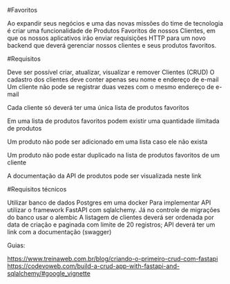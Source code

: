 #Favoritos

Ao expandir seus negócios e uma das novas missões do time de 
tecnologia é criar uma funcionalidade de Produtos Favoritos de nossos Clientes, em 
que os nossos aplicativos irão enviar requisições HTTP para um novo backend que 
deverá gerenciar nossos clientes e seus produtos favoritos. 
 
#Requisitos 
 
Deve ser possível criar, atualizar, visualizar e remover ​Clientes (CRUD)
O cadastro dos clientes deve conter apenas seu nome e endereço de e-mail 
Um cliente não pode se registrar duas vezes com o mesmo endereço de e-mail 

Cada cliente só deverá ter uma única lista de produtos favoritos

Em uma lista de produtos favoritos podem existir uma quantidade ilimitada de produtos 

Um produto não pode ser adicionado em uma lista caso ele não exista 

Um produto não pode estar duplicado na lista de produtos favoritos de um cliente 

A documentação da API de produtos pode ser visualizada ​neste link 

#Requisitos técnicos

Utilizar banco de dados Postgres em uma docker
Para implementar API utilizar o framework FastAPI com sqlalchemy. Já no controle de migrações do banco usar o alembic
A listagem de clientes deverá ser ordenada por data de criação e paginada com limite de 20 registros;
API deverá ter um link com a documentação (swagger)


Guias: 

https://www.treinaweb.com.br/blog/criando-o-primeiro-crud-com-fastapi
https://codevoweb.com/build-a-crud-app-with-fastapi-and-sqlalchemy/#google_vignette

